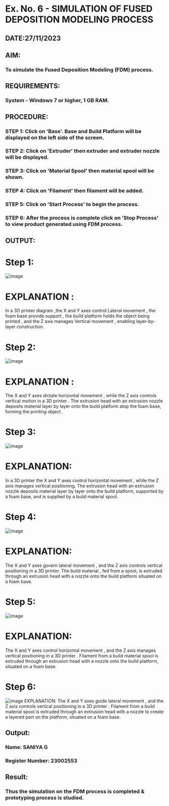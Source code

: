 # Ex. No. 6 - SIMULATION OF FUSED DEPOSITION MODELING PROCESS

## DATE:27/11/2023 
## AIM:
### To simulate the Fused Deposition Modeling (FDM) process.

## REQUIREMENTS:
### System - Windows 7 or higher, 1 GB RAM.

## PROCEDURE:
### STEP 1: Click on 'Base'. Base and Build Platform will be displayed on the left side of the screen.
### STEP 2: Click on 'Extruder' then extruder and extruder nozzle will be displayed.
### STEP 3: Click on 'Material Spool' then material spool will be shown.
### STEP 4: Click on 'Filament' then filament will be added.
### STEP 5: Click on 'Start Process' to begin the process.
### STEP 6: After the process is complete click on 'Stop Process' to view product generated using FDM process.

## OUTPUT:
# Step 1:
![image](https://github.com/saniyaganesamoorthy/Ex.-No---6.-SIMULATION-OF-FUSED-DEPOSITION-MODELING-PROCESS/assets/145742583/54077e16-e4c6-40c1-9604-65f3af7f1c6c)
# EXPLANATION :  
In a 3D printer diagram ,the X and Y axes control
Lateral movement , the foam base provide support , the build platform holds the object being printed , and the Z axis manages
Vertical movement , enabling layer-by-layer construction.
# Step 2:
![image](https://github.com/saniyaganesamoorthy/Ex.-No---6.-SIMULATION-OF-FUSED-DEPOSITION-MODELING-PROCESS/assets/145742583/8c8cad30-6c37-44e4-b346-91d28e1fbfd2)	
# EXPLANATION : 
The X and Y axes dictate horizontal movement , while the Z axis controls vertical motion in a 3D printer . The extrusion head with an extrusion nozzle deposits material layer by layer onto the build platform atop the foam base, forming the printing object.
# Step 3:
![image](https://github.com/saniyaganesamoorthy/Ex.-No---6.-SIMULATION-OF-FUSED-DEPOSITION-MODELING-PROCESS/assets/145742583/79ee2205-3120-48a5-9b47-74d17fe4d10b)
# EXPLANATION:
In a 3D printer the X and Y axes control horizontal movement , while the Z axis manages vertical positioning. The extrusion head with an extrusion nozzle deposits material layer by layer onto the build platform, supported by a foam base, and is supplied by a build material spool.
# Step 4:
![image](https://github.com/saniyaganesamoorthy/Ex.-No---6.-SIMULATION-OF-FUSED-DEPOSITION-MODELING-PROCESS/assets/145742583/00ab3e5b-e6a4-48c7-8c15-04e4940f8edb)
# EXPLANATION:
The X and Y axes govern lateral movement , and the Z axis controls vertical positioning in a 3D printer. The build material , fed from a spool, is extruded through an extrusion head with a nozzle onto the build platform situated on a foam base.	
# Step 5:
![image](https://github.com/saniyaganesamoorthy/Ex.-No---6.-SIMULATION-OF-FUSED-DEPOSITION-MODELING-PROCESS/assets/145742583/41b98be2-af56-4e42-802b-5f0fcbb67502)
# EXPLANATION: 
The X and Y axes control horizontal movement , and the Z axis manages vertical positioning in a 3D printer . Filament from a build material spool is extruded through an extrusion head with a nozzle onto the build platform, situated on a foam base.
# Step 6:
![image](https://github.com/saniyaganesamoorthy/Ex.-No---6.-SIMULATION-OF-FUSED-DEPOSITION-MODELING-PROCESS/assets/145742583/546ec936-feab-4940-9c6b-4d78fb8b0c57)
EXPLANATION: The X and Y axes guide lateral movement , and the Z axis controls vertical positioning in a 3D printer . Filament from a build material spool is extruded through an extrusion head with a nozzle to create a layered part on the platform, situated on a foam base.
## Output:

### Name: SANIYA G
### Register Number: 23002553

## Result:
### Thus the simulation on the FDM process is completed & prototyping process is studied.
